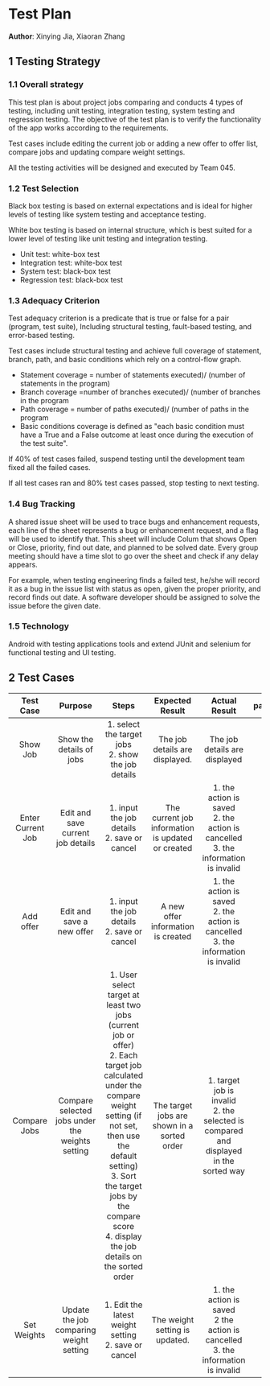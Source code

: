 # Test Plan

**Author**: Xinying Jia, Xiaoran Zhang

## 1 Testing Strategy

### 1.1 Overall strategy

This test plan is about project jobs comparing and conducts 4 types of testing, including unit testing, integration testing, system testing and regression testing. The objective of the test plan is to verify the functionality of the app works according to the requirements.

Test cases include editing the current job or adding a new offer to offer list, compare jobs and updating compare weight settings.  

All the testing activities will be designed and executed by Team 045.  

### 1.2 Test Selection

Black box testing is based on external expectations and is ideal for higher levels of testing like system testing and acceptance testing.

White box testing is based on internal structure, which is best suited for a lower level of testing like unit testing and integration testing.

- Unit test: white-box test
- Integration test: white-box test
- System test: black-box test
- Regression test: black-box test

### 1.3 Adequacy Criterion

Test adequacy criterion is a predicate that is true or false for a pair (program, test suite), Including structural testing, fault-based testing, and error-based testing.

Test cases include structural testing and achieve full coverage of statement, branch, path, and basic conditions which rely on a control-flow graph.

- Statement coverage = number of statements executed)/ (number of statements in the program)
- Branch coverage =number of branches executed)/ (number of branches in the program
- Path coverage = number of paths executed)/ (number of paths in the program
- Basic conditions coverage is defined as "each basic condition must have a True and a False outcome at least once during the execution of the test suite".

If 40% of test cases failed, suspend testing until the development team fixed all the failed cases.

If all test cases ran and 80% test cases passed, stop testing to next testing.

### 1.4 Bug Tracking

A shared issue sheet will be used to trace bugs and enhancement requests, each line of the sheet represents a bug or enhancement request, and a flag will be used to identify that. This sheet will include Colum that shows Open or Close, priority, find out date, and planned to be solved date. Every group meeting should have a time slot to go over the sheet and check if any delay appears.

For example, when testing engineering finds a failed test, he/she will record it as a bug in the issue list with status as open, given the proper priority, and record finds out date. A software developer should be assigned to solve the issue before the given date.

### 1.5 Technology

Android with testing applications tools and extend JUnit and selenium for functional testing and UI testing.  

## 2 Test Cases

| Test Case | Purpose | Steps | Expected Result | Actual Result | pass/fail | Additional Information |
|:-:|:-:|:-:|:-:|:-:|:-:|:-:|
|Show Job | Show the details of jobs | 1. select the target jobs <br> 2. show the job details | The job details are displayed. | The job details are displayed |  |  |
| Enter Current Job | Edit and save current job details | 1. input the job details <br> 2. save or cancel | The current job information is updated or created | 1. the action is saved <br> 2. the action is cancelled <br> 3. the information is invalid |   |   |
| Add offer | Edit and save a new offer | 1. input the job details <br> 2. save or cancel | A new offer information is created | 1. the action is saved <br> 2. the action is cancelled <br> 3. the information is invalid |  |  |
| Compare Jobs | Compare selected jobs under the weights setting | 1. User select target at least two jobs (current job or offer) <br> 2. Each target job calculated under the compare weight setting (if not set, then use the default setting) <br> 3. Sort the target jobs by the compare score <br> 4. display the job details on the sorted order | The target jobs are shown in a sorted order | 1. target job is invalid <br> 2. the selected is compared and displayed in the sorted way |  |  |
| Set Weights | Update the job comparing weight setting | 1. Edit the latest weight setting <br> 2. save or cancel | The weight setting is updated. | 1. the action is saved <br> 2 the action is cancelled <br> 3. the information is invalid |  |  |